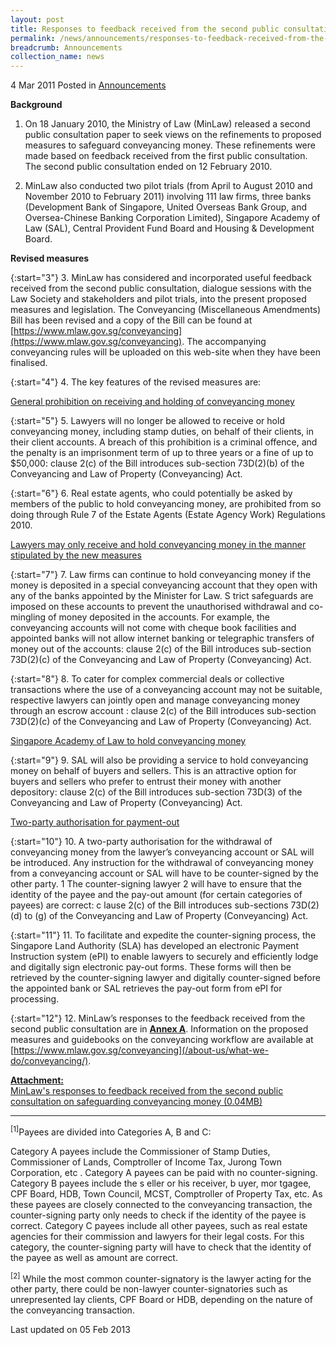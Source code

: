 ```yaml
---
layout: post
title: Responses to feedback received from the second public consultation on safeguarding conveyancing money
permalink: /news/announcements/responses-to-feedback-received-from-the-second-public-consultation-on-safeguarding-conveyancing
breadcrumb: Announcements
collection_name: news
---
```


4 Mar 2011 Posted in [Announcements](/news/announcements)

**Background**

1. On 18 January 2010, the Ministry of Law (MinLaw) released a second public consultation paper to seek views on the refinements to proposed measures to safeguard conveyancing money. These refinements were made based on feedback received from the first public consultation. The second public consultation ended on 12 February 2010.

2. MinLaw also conducted two pilot trials (from April to August 2010 and November 2010 to February 2011) involving 111 law firms, three banks (Development Bank of Singapore, United Overseas Bank Group, and Oversea-Chinese Banking Corporation Limited), Singapore Academy of Law (SAL), Central Provident Fund Board and Housing & Development Board. 

**Revised measures**

{:start="3"}
3. MinLaw has considered and incorporated useful feedback received from the second public consultation, dialogue sessions with the Law Society and stakeholders and pilot trials, into the present proposed measures and legislation. The Conveyancing (Miscellaneous Amendments) Bill has been revised and a copy of the Bill can be found at [https://www.mlaw.gov.sg/conveyancing](https://www.mlaw.gov.sg/conveyancing). The accompanying conveyancing rules will be uploaded on this web-site when they have been finalised.

{:start="4"}
4. The key features of the revised measures are:


<u>General prohibition on receiving and holding of conveyancing money</u>

{:start="5"}
5. Lawyers will no longer be allowed to receive or hold conveyancing money, including stamp duties, on behalf of their clients, in their client accounts. A breach of this prohibition is a criminal offence, and the penalty is an imprisonment term of up to three years or a fine of up to $50,000: clause 2(c) of the Bill introduces sub-section 73D(2)(b) of the Conveyancing and Law of Property (Conveyancing) Act.

{:start="6"}
6. Real estate agents, who could potentially be asked by members of the public to hold conveyancing money, are prohibited from so doing through Rule 7 of the Estate Agents (Estate Agency Work) Regulations 2010.


<u>Lawyers may only receive and hold conveyancing money in the manner stipulated by the new measures</u>

{:start="7"}
7. Law firms can continue to hold conveyancing money if the money is deposited in a special conveyancing account that they open with any of the banks appointed by the Minister for Law. S trict safeguards are imposed on these accounts to prevent the unauthorised withdrawal and co-mingling of money deposited in the accounts. For example, the conveyancing accounts will not come with cheque book facilities and appointed banks will not allow internet banking or telegraphic transfers of money out of the accounts: clause 2(c) of the Bill introduces sub-section 73D(2)(c) of the Conveyancing and Law of Property (Conveyancing) Act.

{:start="8"}
8. To cater for complex commercial deals or collective transactions where the use of a conveyancing account may not be suitable, respective lawyers can jointly open and manage conveyancing money through an escrow account : clause 2(c) of the Bill introduces sub-section 73D(2)(c) of the Conveyancing and Law of Property (Conveyancing) Act.

<u>Singapore Academy of Law to hold conveyancing money</u>

{:start="9"}
9. SAL will also be providing a service to hold conveyancing money on behalf of buyers and sellers. This is an attractive option for buyers and sellers who prefer to entrust their money with another depository: clause 2(c) of the Bill introduces sub-section 73D(3) of the Conveyancing and Law of Property (Conveyancing) Act.

<u>Two-party authorisation for payment-out</u>

{:start="10"}
10. A two-party authorisation for the withdrawal of conveyancing money from the lawyer’s conveyancing account or SAL will be introduced. Any instruction for the withdrawal of conveyancing money from a conveyancing account or SAL will have to be counter-signed by the other party. 1 The counter-signing lawyer 2 will have to ensure that the identity of the payee and the pay-out amount (for certain categories of payees) are correct: c lause 2(c) of the Bill introduces sub-sections 73D(2)(d) to (g) of the Conveyancing and Law of Property (Conveyancing) Act.

{:start="11"}
11. To facilitate and expedite the counter-signing process, the Singapore Land Authority (SLA) has developed an electronic Payment Instruction system (ePI) to enable lawyers to securely and efficiently lodge and digitally sign electronic pay-out forms. These forms will then be retrieved by the counter-signing lawyer and digitally counter-signed before the appointed bank or SAL retrieves the pay-out form from ePI for processing.

{:start="12"}
12. MinLaw’s responses to the feedback received from the second public consultation are in **<u>Annex A</u>**. Information on the proposed measures and guidebooks on the conveyancing workflow are available at [https://www.mlaw.gov.sg/conveyancing](/about-us/what-we-do/conveyancing/).

**<u>Attachment:</u>**  
[MinLaw's responses to feedback received from the second public consultation on safeguarding conveyancing money (0.04MB)](/files/news/announcements/2011/03/linkclickde7f.pdf)

---

<sup>[1]</sup>Payees are divided into Categories A, B and C:  
  
Category A payees include the Commissioner of Stamp Duties, Commissioner of Lands, Comptroller of Income Tax, Jurong Town Corporation, etc . Category A payees can be paid with no counter-signing.
Category B payees include the s eller or his receiver, b uyer, mor tgagee, CPF Board, HDB, Town Council, MCST, Comptroller of Property Tax, etc. As these payees are closely connected to the conveyancing transaction, the counter-signing party only needs to check if the identity of the payee is correct.
Category C payees include all other payees, such as real estate agencies for their commission and lawyers for their legal costs.  For this category, the counter-signing party will have to check that the identity of the payee as well as amount are correct.


<sup>[2]</sup> While the most common counter-signatory is the lawyer acting for the other party, there could be non-lawyer counter-signatories such as unrepresented lay clients, CPF Board or HDB, depending on the nature of the conveyancing transaction.


<p class="right-side-updated">Last updated on 05 Feb 2013</p>
